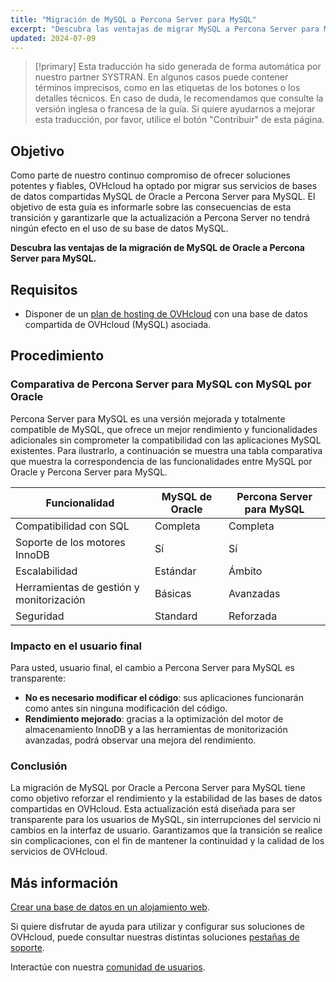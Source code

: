 ```yaml
---
title: "Migración de MySQL a Percona Server para MySQL"
excerpt: "Descubra las ventajas de migrar MySQL a Percona Server para MySQL"
updated: 2024-07-09
---
```


> [!primary]
> Esta traducción ha sido generada de forma automática por nuestro partner SYSTRAN. En algunos casos puede contener términos imprecisos, como en las etiquetas de los botones o los detalles técnicos. En caso de duda, le recomendamos que consulte la versión inglesa o francesa de la guía. Si quiere ayudarnos a mejorar esta traducción, por favor, utilice el botón "Contribuir" de esta página.
>

## Objetivo

Como parte de nuestro continuo compromiso de ofrecer soluciones potentes y fiables, OVHcloud ha optado por migrar sus servicios de bases de datos compartidas MySQL de Oracle a Percona Server para MySQL.
El objetivo de esta guía es informarle sobre las consecuencias de esta transición y garantizarle que la actualización a Percona Server no tendrá ningún efecto en el uso de su base de datos MySQL.

**Descubra las ventajas de la migración de MySQL de Oracle a Percona Server para MySQL.**

## Requisitos

- Disponer de un [plan de hosting de OVHcloud](/links/web/hosting) con una base de datos compartida de OVHcloud (MySQL) asociada.

## Procedimiento

### Comparativa de Percona Server para MySQL con MySQL por Oracle

Percona Server para MySQL es una versión mejorada y totalmente compatible de MySQL, que ofrece un mejor rendimiento y funcionalidades adicionales sin comprometer la compatibilidad con las aplicaciones MySQL existentes. Para ilustrarlo, a continuación se muestra una tabla comparativa que muestra la correspondencia de las funcionalidades entre MySQL por Oracle y Percona Server para MySQL.

|Funcionalidad|MySQL de Oracle|Percona Server para MySQL|
|---|---|---|
|Compatibilidad con SQL|Completa|Completa|
|Soporte de los motores InnoDB|Sí|Sí|
|Escalabilidad|Estándar|Ámbito|
|Herramientas de gestión y monitorización|Básicas|Avanzadas|
|Seguridad|Standard|Reforzada|

### Impacto en el usuario final

Para usted, usuario final, el cambio a Percona Server para MySQL es transparente:

- **No es necesario modificar el código**: sus aplicaciones funcionarán como antes sin ninguna modificación del código.
- **Rendimiento mejorado**: gracias a la optimización del motor de almacenamiento InnoDB y a las herramientas de monitorización avanzadas, podrá observar una mejora del rendimiento.

### Conclusión

La migración de MySQL por Oracle a Percona Server para MySQL tiene como objetivo reforzar el rendimiento y la estabilidad de las bases de datos compartidas en OVHcloud. Esta actualización está diseñada para ser transparente para los usuarios de MySQL, sin interrupciones del servicio ni cambios en la interfaz de usuario. Garantizamos que la transición se realice sin complicaciones, con el fin de mantener la continuidad y la calidad de los servicios de OVHcloud.

## Más información

[Crear una base de datos en un alojamiento web](/pages/web_cloud/web_hosting/sql_create_database).

Si quiere disfrutar de ayuda para utilizar y configurar sus soluciones de OVHcloud, puede consultar nuestras distintas soluciones [pestañas de soporte](/links/support).

Interactúe con nuestra [comunidad de usuarios](/links/community).